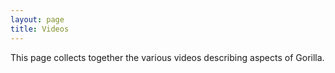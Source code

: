 ```yaml
---
layout: page
title: Videos
---
```


This page collects together the various videos describing aspects of Gorilla.